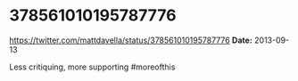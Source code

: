 # 378561010195787776
https://twitter.com/mattdavella/status/378561010195787776
**Date:** 2013-09-13

Less critiquing, more supporting #moreofthis
